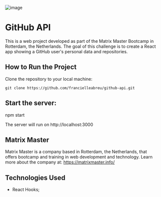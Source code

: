 ![image](https://github.com/francielleabreu/github-api/assets/106924001/b20c10ad-f86e-438b-adc0-b5af6902137f)
<!DOCTYPE html>
<html>
<head>
    <meta charset="UTF-8">
</head>
<body>
    <h1>GitHub API</h1>
    <p>This is a web project developed as part of the Matrix Master Bootcamp in Rotterdam, the Netherlands. The goal of this challenge is to create a React app showing a GitHub user's personal data and repositories.</p>
    <h2>How to Run the Project</h2>
    <p>Clone the repository to your local machine:</p>
    <code>git clone https://github.com/francielleabreu/github-api.git</code>
    <h2>Start the server:</h2>
    <p>npm start</p>
    <p>The server will run on http://localhost:3000</p>
    <h2>Matrix Master</h2>
    <p>Matrix Master is a company based in Rotterdam, the Netherlands, that offers bootcamp and training in web development and technology. Learn more about the company at: <a href="https://matrixmaster.info/">https://matrixmaster.info/</a></p>
    <h2>Technologies Used</h2>
    <ul>
        <li>React Hooks;</li>
    </ul>
</body>
</html>
